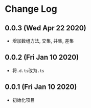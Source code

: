 # Change Log

## 0.0.3 (Wed Apr 22 2020)

-   增加数组方法, 交集, 并集, 差集

## 0.0.2 (Fri Jan 10 2020)

-   将`.d.ts`改为`.ts`

## 0.0.1 (Fri Jan 10 2020)

-   初始化项目
